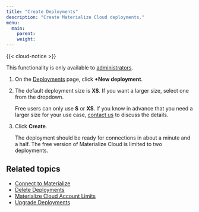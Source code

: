 ```yaml
---
title: "Create Deployments"
description: "Create Materialize Cloud deployments."
menu:
  main:
    parent: 
    weight:
---
```


{{< cloud-notice >}}

This functionality is only available to [administrators](../administer-workspace).

1. On the [Deployments](https://cloud.materialize.com/deployments) page, click **+New deployment**.

1. The default deployment size is **XS**. If you want a larger size, select one from the dropdown.

    Free users can only use **S** or **XS**. If you know in advance that you need a larger size for your use case, [contact us](../support) to discuss the details.

1. Click **Create**.

    The deployment should be ready for connections in about a minute and a half. The free version of Materialize Cloud is limited to two deployments.

## Related topics

* [Connect to Materialize](../connect-to-materialize-cloud)
* [Delete Deployments](../delete-deployments)
* [Materialize Cloud Account Limits](../account-limits)
* [Upgrade Deployments](../upgrade-deployments)
